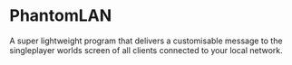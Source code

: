 # PhantomLAN
A super lightweight program that delivers a customisable message to the singleplayer worlds screen of all clients connected to your local network.
